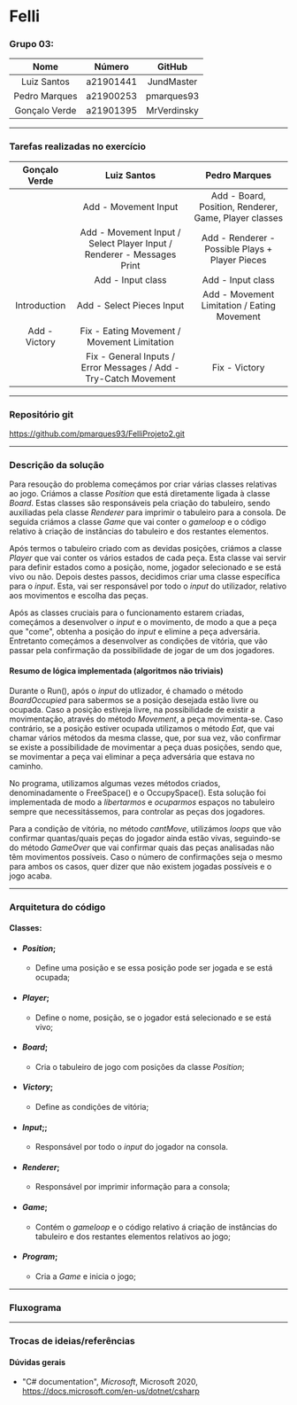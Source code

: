 # Felli

### Grupo 03: 
|Nome|Número|GitHub|
|:-:|:-:|:-:|
|Luiz Santos|a21901441|JundMaster|
|Pedro Marques|a21900253|pmarques93|
|Gonçalo Verde|a21901395|MrVerdinsky|

---
### Tarefas realizadas no exercício

|Gonçalo Verde|Luiz Santos|Pedro Marques|
|:-:|:-:|:-:|
||Add - Movement Input|Add - Board, Position, Renderer, Game, Player classes|
||Add - Movement Input / Select Player Input / Renderer - Messages Print|Add - Renderer - Possible Plays + Player Pieces|
||Add - Input class| Add - Input class|
|Introduction|Add - Select Pieces Input|Add - Movement Limitation / Eating Movement|
|Add - Victory |Fix - Eating Movement / Movement Limitation||
||Fix - General Inputs / Error Messages / Add - Try-Catch Movement|Fix - Victory|

---
### Repositório git
https://github.com/pmarques93/FelliProjeto2.git

---
### Descrição da solução
Para resoução do problema começámos por criar várias classes relativas ao jogo. Criámos a classe _Position_ que está diretamente ligada à classe _Board_. Estas classes são responsáveis pela criação do tabuleiro, sendo auxiliadas pela classe _Renderer_ para imprimir o tabuleiro para a consola. De seguida criámos a classe _Game_ que vai conter o _gameloop_ e o código relativo à criação de instâncias do tabuleiro e dos restantes elementos.

Após termos o tabuleiro criado com as devidas posições, criámos a classe _Player_ que vai conter os vários estados de cada peça. Esta classe vai servir para definir estados como a posição, nome, jogador selecionado e se está vivo ou não. Depois destes passos, decidimos criar uma classe específica para o _input_. Esta, vai ser responsável por todo o _input_ do utilizador, relativo aos movimentos e escolha das peças.

Após as classes cruciais para o funcionamento estarem criadas, começámos a desenvolver o _input_ e o movimento, de modo a que a peça que "come", obtenha a posição do _input_ e elimine a peça adversária. Entretanto começámos a desenvolver as condições de vitória, que vão passar pela confirmação da possibilidade de jogar de um dos jogadores.

#### Resumo de lógica implementada (algoritmos não triviais)
Durante o Run(), após o _input_ do utlizador, é chamado o método _BoardOccupied_ para sabermos se a posição desejada estão livre ou ocupada. Caso a posição estiveja livre, na possibilidade de existir a movimentação, através do método _Movement_, a peça movimenta-se. Caso contrário, se a posição estiver ocupada utilizamos o método _Eat_, que vai chamar vários métodos da mesma classe, que, por sua vez, vão confirmar se existe a possibilidade de movimentar a peça duas posições, sendo que, se movimentar a peça vai eliminar a peça adversária que estava no caminho.

No programa, utilizamos algumas vezes métodos criados, denominadamente o FreeSpace() e o OccupySpace(). Esta solução foi implementada de modo a _libertarmos_ e _ocuparmos_ espaços no tabuleiro sempre que necessitássemos, para controlar as peças dos jogadores.

Para a condição de vitória, no método _cantMove_, utilizámos _loops_ que vão confirmar quantas/quais peças do jogador ainda estão vivas, seguindo-se do método _GameOver_ que vai confirmar quais das peças analisadas não têm movimentos possíveis. Caso o número de confirmações seja o mesmo para ambos os casos, quer dizer que não existem jogadas possíveis e o jogo acaba.

---
### Arquitetura do código 
#### Classes: 
- #### _Position_;
  - Define uma posição e se essa posição pode ser jogada e se está ocupada;

- #### _Player_;
  - Define o nome, posição, se o jogador está selecionado e se está vivo;

- #### _Board_;
  - Cria o tabuleiro de jogo com posições da classe _Position_;
  
- #### _Victory_;
  - Define as condições de vitória;
  
- #### _Input_;;
  - Responsável por todo o _input_ do jogador na consola.
  
- #### _Renderer_;
  - Responsável por imprimir informação para a consola;
  
- #### _Game_;
  - Contém o _gameloop_ e o código relativo á criação de instâncias do tabuleiro e dos restantes elementos relativos ao jogo;
  
- #### _Program_;
  - Cria a _Game_ e inicia o jogo;
---
### Fluxograma

---
### Trocas de ideias/referências
#### Dúvidas gerais
- "C# documentation", _Microsoft_, Microsoft 2020,
https://docs.microsoft.com/en-us/dotnet/csharp
